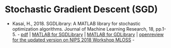 # Stochastic Gradient Descent (SGD)

* Kasai, H., 2018. SGDLibrary: A MATLAB library for stochastic optimization algorithms. Journal of Machine Learning Research, 18, pp.1-5. - [pdf](http://www.jmlr.org/papers/volume18/17-632/17-632.pdf) | [MATLAB for SGDLibrary](https://github.com/hiroyuki-kasai/SGDLibrary) | [MATLAB for GDLibrary](https://github.com/hiroyuki-kasai/GDLibrary) | [openreview for the updated version on NIPS 2018 Workshop MLOSS](https://openreview.net/forum?id=BJlDOeiOKQ) -
